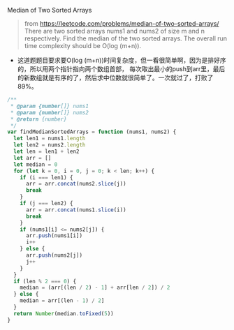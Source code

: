 Median of Two Sorted Arrays
>from https://leetcode.com/problems/median-of-two-sorted-arrays/
  There are two sorted arrays nums1 and nums2 of size m and n respectively.
  Find the median of the two sorted arrays. The overall run time complexity should be O(log (m+n)).
* 这道题题目要求要O(log (m+n))时间复杂度，但一看很简单啊，因为是排好序的，所以用两个指针指向两个数组首部，
每次取出最小的push到arr里，最后的新数组就是有序的了，然后求中位数就很简单了。一次就过了，打败了89%。
```javascript
/**
 * @param {number[]} nums1
 * @param {number[]} nums2
 * @return {number}
 */
var findMedianSortedArrays = function (nums1, nums2) {
  let len1 = nums1.length
  let len2 = nums2.length
  let len = len1 + len2
  let arr = []
  let median = 0
  for (let k = 0, i = 0, j = 0; k < len; k++) {
    if (i === len1) {
      arr = arr.concat(nums2.slice(j))
      break
    }
    if (j === len2) {
      arr = arr.concat(nums1.slice(i))
      break
    }
    if (nums1[i] <= nums2[j]) {
      arr.push(nums1[i])
      i++
    } else {
      arr.push(nums2[j])
      j++
    }
  }
  if (len % 2 === 0) {
    median = (arr[(len / 2) - 1] + arr[len / 2]) / 2
  } else {
    median = arr[(len - 1) / 2]
  }
  return Number(median.toFixed(5))
}
```